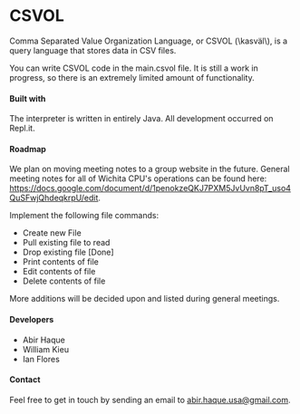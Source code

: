 # CSVOL
Comma Separated Value Organization Language, or CSVOL (\kasväl\\), is a query language that stores data in CSV files.

You can write CSVOL code in the main.csvol file. It is still a work in progress, so there is an extremely limited amount of functionality.

#### Built with
The interpreter is written in entirely Java. All development occurred on Repl.it.

#### Roadmap
We plan on moving meeting notes to a group website in the future. General meeting notes for all of Wichita CPU's operations can be found here: https://docs.google.com/document/d/1penokzeQKJ7PXM5JvUvn8pT_uso4QuSFwjQhdeqkrpU/edit.

Implement the following file commands:
- Create new File
- Pull existing file to read
- Drop existing file [Done]
- Print contents of file
- Edit contents of file
- Delete contents of file

More additions will be decided upon and listed during general meetings.

#### Developers
- Abir Haque
- William Kieu
- Ian Flores

#### Contact
Feel free to get in touch by sending an email to abir.haque.usa@gmail.com.